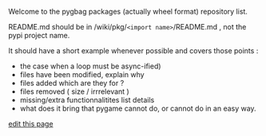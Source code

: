 Welcome to the pygbag packages (actually wheel format) repository list.

README.md should be in  /wiki/pkg/`<import name>`/README.md , not the pypi project name.
  
It should have a short example whenever possible and covers those points :  
- the case when a loop must be async-ified)
- files have been modified, explain why
- files added which are they for ?
- files removed ( size / irrrelevant )
- missing/extra functionnalitites list details
- what does it bring that pygame cannot do, or cannot do in an easy way.



[edit this page](https://github.com/pygame-web/pygame-web.github.io/edit/main/wiki/pkg/README.md)
